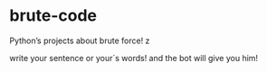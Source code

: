 # brute-code
Python’s projects about brute force!
z


write your sentence or your´s words!
and the bot will give you him!

